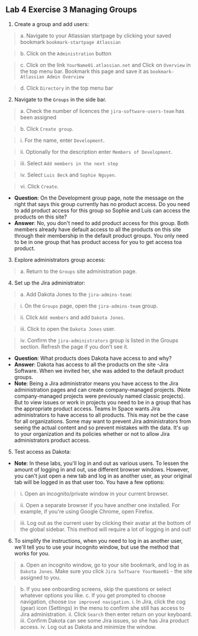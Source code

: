 ## Lab 4 Exercise 3 Managing Groups
1. Create a group and add users:

> a. Navigate to your Atlassian startpage by clicking your saved bookmark `bookmark-startpage Atlassian`

> b. Click on the `Administration` button

> c. Click on the link `YourName01.atlassian.net` and Click on `Overview` in the top menu bar. Bookmark this page and save it as `bookmark-Atlassian Admin Overview`

> d. Click `Directory` in the top menu bar

2. Navigate to the `Groups` in the side bar.

> a. Check the number of licences the `jira-software-users-team` has been assigned

> b. Click `Create group`.

> i. For the name, enter `Development`.

> ii. Optionally for the description enter `Members of Development`. 

> iii. Select `Add members in the next step`

> iv. Select `Luis Beck` and `Sophie Nguyen`. 

> vi. Click `Create`.
* **Question**: On the Development group page, note the message on the right that says this group currently has no product access. Do you need to add product access for this group so Sophie and Luis can access the products on this site?
* **Answer**: No, you don't need to add product access for this group. Both members already have default access to all the products on this site through their membership in the default product groups. You only need to be in one group that has product access for you to get access toa product.
3. Explore administrators group access:
> a. Return to the `Groups` site administration page.

4. Set up the Jira administrator:
> a. Add Dakota Jones to the `jira-admins-team`:

> i. On the `Groups` page, open the `jira-admins-team` group. 

> ii. Click `Add members` and add `Dakota Jones`.

> iii. Click to open the `Dakota Jones` user.

> iv. Confirm the `jira-administrators` group is listed in the Groups section. Refresh the page if you don't see it.
* **Question**: What products does Dakota have access to and why?
* **Answer**: Dakota has access to all the products on the site -Jira Software. When we invited her,  she was added to the default product groups.
* **Note**: Being a Jira administrator means you have access to the Jira administration pages and can create company-managed projects. (Note company-managed projects were previously named classic projects).
But to view issues or work in projects you need to be in a group that has the appropriate product access. Teams In Space wants Jira administrators to have access to all products. This may not be the case for all organizations. Some may want to prevent Jira administrators from seeing the actual content and so prevent mistakes with the data. It's up to your organization and its policies whether or not to allow Jira administrators product access.
5. Test access as Dakota:
* **Note**: In these labs, you'll log in and out as various users. To lessen the amount of logging in and out, use different browser windows. However, you can't just open a new tab and log in as another user, as your original tab will be logged in as that user too. You have a few options:

> i. Open an incognito/private window in your current browser.

> ii. Open a separate browser if you have another one installed. For example, if you're using Google Chrome, open Firefox.

> iii. Log out as the current user by clicking their avatar at the bottom of the global sidebar. This method will require a lot of logging in and out!
6. To simplify the instructions, when you need to log in as another user, we'll tell you to use your incognito window, but use the method that works for you.

> a. Open an incognito window, go to your site bookmark, and log in as `Dakota Jones`. Make sure you click `Jira Software YourName01` - the site assigned to you.

> b. If you see onboarding screens, skip the questions or select whatever options you like.
c. If you get prompted to choose navigation, choose `Use improved navigation`.
i. In Jira, click the cog (gear) icon (Settings) in the menu to confirm she still has access to Jira administration.
ii. Click `Search` then enter return on your keyboard.
iii. Confirm Dakota can see some Jira issues, so she has Jira product access. 
iv. Log out as Dakota and minimize the window.